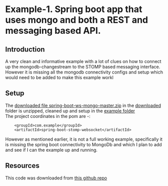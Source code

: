 # Example-1. Spring boot app that uses mongo and both a REST and messaging based API.

## Introduction
A very clean and informative example with a lot of clues on how to connect up the mongodb-changestream to the STOMP based messaging interface. However it is missing all the mongodb connectivity configs and setup which would need to be added to make this example workl

## Setup
The [downloaded file spring-boot-ws-mongo-master.zip](../downloaded/spring-boot-ws-mongo-master.zip) in the [downloaded](../downloaded) folder is unzipped, cleaned up and setup in the [example folder](../example)  
The project coordinates in the pom are -:  
```
	<groupId>com.example</groupId>
	<artifactId>spring-boot-stomp-websocket</artifactId>
```
However as mentioned earlier, it is not a full working example, specifically it is missing the spring boot connectivity to MongoDb and which I plan to add and see if I can the example up and running.


## Resources
This code was downloaded from [this github repo](https://github.com/codefiesta/spring-boot-ws-mongo)
